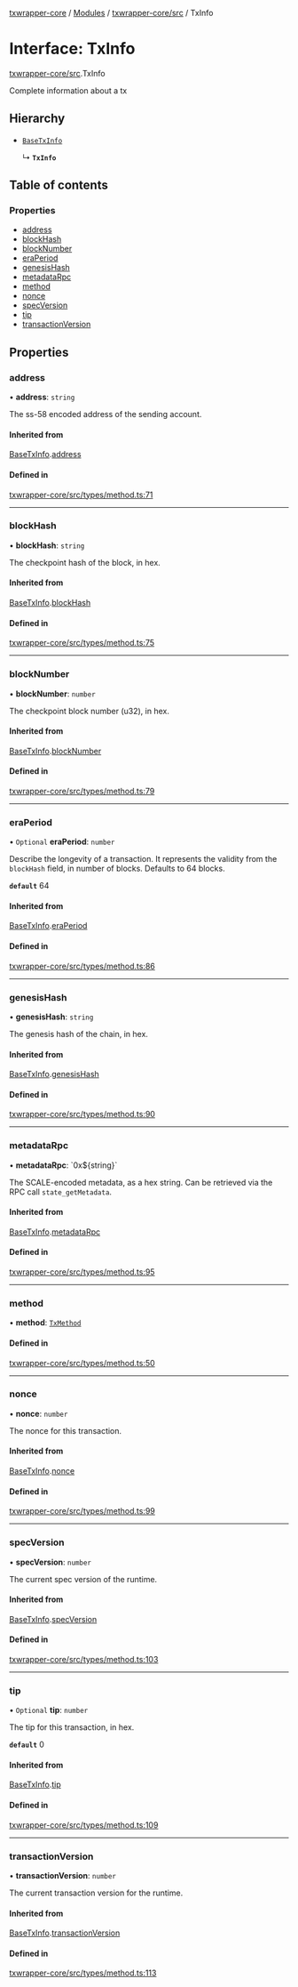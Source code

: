 [txwrapper-core](../README.md) / [Modules](../modules.md) / [txwrapper-core/src](../modules/txwrapper_core_src.md) / TxInfo

# Interface: TxInfo

[txwrapper-core/src](../modules/txwrapper_core_src.md).TxInfo

Complete information about a tx

## Hierarchy

- [`BaseTxInfo`](txwrapper_core_src.BaseTxInfo.md)

  ↳ **`TxInfo`**

## Table of contents

### Properties

- [address](txwrapper_core_src.TxInfo.md#address)
- [blockHash](txwrapper_core_src.TxInfo.md#blockhash)
- [blockNumber](txwrapper_core_src.TxInfo.md#blocknumber)
- [eraPeriod](txwrapper_core_src.TxInfo.md#eraperiod)
- [genesisHash](txwrapper_core_src.TxInfo.md#genesishash)
- [metadataRpc](txwrapper_core_src.TxInfo.md#metadatarpc)
- [method](txwrapper_core_src.TxInfo.md#method)
- [nonce](txwrapper_core_src.TxInfo.md#nonce)
- [specVersion](txwrapper_core_src.TxInfo.md#specversion)
- [tip](txwrapper_core_src.TxInfo.md#tip)
- [transactionVersion](txwrapper_core_src.TxInfo.md#transactionversion)

## Properties

### address

• **address**: `string`

The ss-58 encoded address of the sending account.

#### Inherited from

[BaseTxInfo](txwrapper_core_src.BaseTxInfo.md).[address](txwrapper_core_src.BaseTxInfo.md#address)

#### Defined in

[txwrapper-core/src/types/method.ts:71](https://github.com/paritytech/txwrapper-core/blob/f50cd9c/packages/txwrapper-core/src/types/method.ts#L71)

___

### blockHash

• **blockHash**: `string`

The checkpoint hash of the block, in hex.

#### Inherited from

[BaseTxInfo](txwrapper_core_src.BaseTxInfo.md).[blockHash](txwrapper_core_src.BaseTxInfo.md#blockhash)

#### Defined in

[txwrapper-core/src/types/method.ts:75](https://github.com/paritytech/txwrapper-core/blob/f50cd9c/packages/txwrapper-core/src/types/method.ts#L75)

___

### blockNumber

• **blockNumber**: `number`

The checkpoint block number (u32), in hex.

#### Inherited from

[BaseTxInfo](txwrapper_core_src.BaseTxInfo.md).[blockNumber](txwrapper_core_src.BaseTxInfo.md#blocknumber)

#### Defined in

[txwrapper-core/src/types/method.ts:79](https://github.com/paritytech/txwrapper-core/blob/f50cd9c/packages/txwrapper-core/src/types/method.ts#L79)

___

### eraPeriod

• `Optional` **eraPeriod**: `number`

Describe the longevity of a transaction. It represents the validity from
the `blockHash` field, in number of blocks. Defaults to 64 blocks.

**`default`** 64

#### Inherited from

[BaseTxInfo](txwrapper_core_src.BaseTxInfo.md).[eraPeriod](txwrapper_core_src.BaseTxInfo.md#eraperiod)

#### Defined in

[txwrapper-core/src/types/method.ts:86](https://github.com/paritytech/txwrapper-core/blob/f50cd9c/packages/txwrapper-core/src/types/method.ts#L86)

___

### genesisHash

• **genesisHash**: `string`

The genesis hash of the chain, in hex.

#### Inherited from

[BaseTxInfo](txwrapper_core_src.BaseTxInfo.md).[genesisHash](txwrapper_core_src.BaseTxInfo.md#genesishash)

#### Defined in

[txwrapper-core/src/types/method.ts:90](https://github.com/paritytech/txwrapper-core/blob/f50cd9c/packages/txwrapper-core/src/types/method.ts#L90)

___

### metadataRpc

• **metadataRpc**: \`0x${string}\`

The SCALE-encoded metadata, as a hex string. Can be retrieved via the RPC
call `state_getMetadata`.

#### Inherited from

[BaseTxInfo](txwrapper_core_src.BaseTxInfo.md).[metadataRpc](txwrapper_core_src.BaseTxInfo.md#metadatarpc)

#### Defined in

[txwrapper-core/src/types/method.ts:95](https://github.com/paritytech/txwrapper-core/blob/f50cd9c/packages/txwrapper-core/src/types/method.ts#L95)

___

### method

• **method**: [`TxMethod`](txwrapper_core_src.TxMethod.md)

#### Defined in

[txwrapper-core/src/types/method.ts:50](https://github.com/paritytech/txwrapper-core/blob/f50cd9c/packages/txwrapper-core/src/types/method.ts#L50)

___

### nonce

• **nonce**: `number`

The nonce for this transaction.

#### Inherited from

[BaseTxInfo](txwrapper_core_src.BaseTxInfo.md).[nonce](txwrapper_core_src.BaseTxInfo.md#nonce)

#### Defined in

[txwrapper-core/src/types/method.ts:99](https://github.com/paritytech/txwrapper-core/blob/f50cd9c/packages/txwrapper-core/src/types/method.ts#L99)

___

### specVersion

• **specVersion**: `number`

The current spec version of the runtime.

#### Inherited from

[BaseTxInfo](txwrapper_core_src.BaseTxInfo.md).[specVersion](txwrapper_core_src.BaseTxInfo.md#specversion)

#### Defined in

[txwrapper-core/src/types/method.ts:103](https://github.com/paritytech/txwrapper-core/blob/f50cd9c/packages/txwrapper-core/src/types/method.ts#L103)

___

### tip

• `Optional` **tip**: `number`

The tip for this transaction, in hex.

**`default`** 0

#### Inherited from

[BaseTxInfo](txwrapper_core_src.BaseTxInfo.md).[tip](txwrapper_core_src.BaseTxInfo.md#tip)

#### Defined in

[txwrapper-core/src/types/method.ts:109](https://github.com/paritytech/txwrapper-core/blob/f50cd9c/packages/txwrapper-core/src/types/method.ts#L109)

___

### transactionVersion

• **transactionVersion**: `number`

The current transaction version for the runtime.

#### Inherited from

[BaseTxInfo](txwrapper_core_src.BaseTxInfo.md).[transactionVersion](txwrapper_core_src.BaseTxInfo.md#transactionversion)

#### Defined in

[txwrapper-core/src/types/method.ts:113](https://github.com/paritytech/txwrapper-core/blob/f50cd9c/packages/txwrapper-core/src/types/method.ts#L113)
